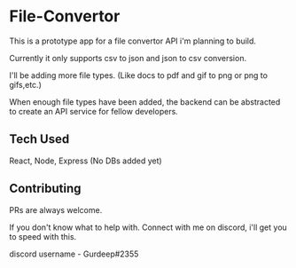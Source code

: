 # File-Convertor
This is a prototype app for a file convertor API i'm planning to build.

Currently it only supports csv to json and json to csv conversion.

I'll be adding more file types. (Like docs to pdf and gif to png or png to gifs,etc.)

When enough file types have been added, the backend can be abstracted to create an API service for fellow developers.

## Tech Used
React, Node, Express (No DBs added yet)

## Contributing
PRs are always welcome.

If you don't know what to help with. Connect with me on discord, i'll get you to speed with this.

discord username - Gurdeep#2355
